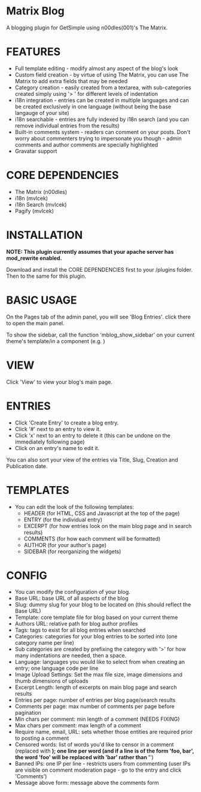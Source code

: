 Matrix Blog
===========
A blogging plugin for GetSimple using n00dles(001)'s The Matrix.

FEATURES
===========
* Full template editing - modify almost any aspect of the blog's look
* Custom field creation - by virtue of using The Matrix, you can use The Matrix to add extra fields that may be needed
* Category creation - easily created from a textarea, with sub-categories created simply using '> ' for different levels of indentation
* i18n integration - entries can be created in multiple languages and can be created exclusively in one language (without being the base langauge of your site)
* i18n searchable - entries are fully indexed by i18n search (and you can remove individual entries from the results)
* Built-in comments system - readers can comment on your posts. Don't worry about commenters trying to impersonate you though - admin comments and author comments are specially highlighted
 * Gravatar support

CORE DEPENDENCIES
===========
* The Matrix (n00dles)
* i18n (mvlcek)
* i18n Search (mvlcek)
* Pagify (mvlcek)

INSTALLATION
===========

__NOTE: This plugin currently assumes that your apache server has mod_rewrite enabled.__

Download and install the CORE DEPENDENCIES first to your /plugins folder. Then to the same for this plugin.

BASIC USAGE
===========
On the Pages tab of the admin panel, you will see 'Blog Entries'. click there to open the main panel.

To show the sidebar, call the function 'mblog_show_sidebar' on your current theme's template/in a component (e.g. <?php mblog_show_sidebar(); ?>)

# VIEW
  Click 'View' to view your blog's main page.
  
# ENTRIES
  * Click 'Create Entry' to create a blog entry.
  * Click '#' next to an entry to view it.
  * Click 'x' next to an entry to delete it (this can be undone on the immediately following page)
  * Click on an entry's name to edit it.
  
  You can also sort your view of the entries via Title, Slug, Creation and Publication date.
  
# TEMPLATES
  * You can edit the look of the following templates:
    * HEADER (for HTML, CSS and Javascript at the top of the page)
    * ENTRY (for the individual entry)
    * EXCERPT (for how entries look on the main blog page and in search results)
    * COMMENTS (for how each comment will be formatted)
    * AUTHOR (for your author's page)
    * SIDEBAR (for reorganizing the widgets)

# CONFIG
 * You can modify the configuration of your blog.
  * Base URL: base URL of all aspects of the blog
  * Slug: dummy slug for your blog to be located on (this should reflect the Base URL)
  * Template: core template file for blog based on your current theme
  * Authors URL: relative path for blog author profiles
  * Tags: tags to exist for all blog entries when searched
  * Categories: categories for your blog entries to be sorted into (one category name per line)
   * Sub categories are created by prefixing the category with '>' for how many indentations are needed, then a space.
  * Language: languages you would like to select from when creating an entry; one language code per line
  * Image Upload Settings: Set the max file size, image dimensions and thumb dimensions of uploads
  * Excerpt Length: length of excerpts on main blog page and search results
  * Entries per page: number of entries per blog page/search results
  * Comments per page: max number of comments per page before pagination
  * Min chars per comment: min length of a comment (NEEDS FIXING)
  * Max chars per comment: max length of a comment
  * Require name, email, URL: sets whether those entities are required prior to posting a comment
  * Censored words: list of words you'd like to censor in a comment (replaced with ****); one line per word (and if a line is of the form 'foo, bar', the word 'foo' will be replaced with 'bar' rather than '****')
  * Banned IPs: one IP per line - restricts users from commenting (user IPs are visible on comment moderation page - go to the entry and click 'Comments')
  * Message above form: message above the comments form
  